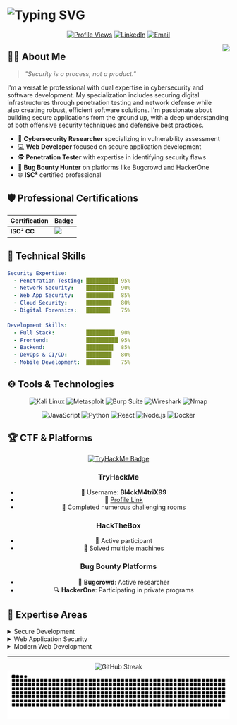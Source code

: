 # <img src="https://readme-typing-svg.herokuapp.com?font=Fira+Code&size=30&duration=3000&pause=1000&color=00FF00&background=000000&center=true&vCenter=true&random=false&width=435&lines=Kavish+Shenal;Bl4ckM4tri-X009;Cybersecurity+Researcher;Web+Developer;Penetration+Tester" alt="Typing SVG" />

<div align="center">
  
[![Profile Views](https://komarev.com/ghpvc/?username=bl4ckm4tri-x009&color=brightgreen)](https://github.com/bl4ckm4tri-x009)
[![LinkedIn](https://img.shields.io/badge/LinkedIn-Kavish_Shenal-0077B5?style=flat&logo=linkedin)](https://linkedin.com/in/kavish-shenal)
[![Email](https://img.shields.io/badge/Email-shen.matrix007%40gmail.com-D14836?style=flat&logo=gmail)](mailto:shen.matrix007@gmail.com)

</div>

<img align="right" height="150" src="https://media.giphy.com/media/M9gbBd9nbDrOTu1Mqx/giphy.gif" />

## 🧙‍♂️ About Me

> *"Security is a process, not a product."*

I'm a versatile professional with dual expertise in cybersecurity and software development. My specialization includes securing digital infrastructures through penetration testing and network defense while also creating robust, efficient software solutions. I'm passionate about building secure applications from the ground up, with a deep understanding of both offensive security techniques and defensive best practices.

- 🔐 **Cybersecurity Researcher** specializing in vulnerability assessment
- 💻 **Web Developer** focused on secure application development
- 🕵️ **Penetration Tester** with expertise in identifying security flaws
- 🐞 **Bug Bounty Hunter** on platforms like Bugcrowd and HackerOne
- 🌐 **ISC²** certified professional

## 🛡️ Professional Certifications

<div align="center">

| Certification | Badge |
|--------------|-------|
| **ISC² CC** | <img src="https://images.credly.com/size/110x110/images/2030699c-c2d7-4ee9-b56d-04583c130a29/isc2_cc_solidcolor.png" width="80" /> |

</div>

## 🚀 Technical Skills

```yaml
Security Expertise:
  - Penetration Testing: ██████████ 95%
  - Network Security:    █████████  90% 
  - Web App Security:    ████████▌  85%
  - Cloud Security:      ████████   80%
  - Digital Forensics:   ███████▌   75%

Development Skills:
  - Full Stack:          █████████  90%
  - Frontend:            ██████████ 95%
  - Backend:             ████████▌  85%
  - DevOps & CI/CD:      ████████   80%
  - Mobile Development:  ███████▌   75%
```

## ⚙️ Tools & Technologies

<div align="center">
  
![Kali Linux](https://img.shields.io/badge/-Kali%20Linux-557C94?style=for-the-badge&logo=kali-linux&logoColor=white)
![Metasploit](https://img.shields.io/badge/-Metasploit-E34F26?style=for-the-badge&logo=metasploit&logoColor=white)
![Burp Suite](https://img.shields.io/badge/-Burp%20Suite-FF6347?style=for-the-badge&logo=burp-suite&logoColor=white)
![Wireshark](https://img.shields.io/badge/-Wireshark-1679A7?style=for-the-badge&logo=wireshark&logoColor=white)
![Nmap](https://img.shields.io/badge/-Nmap-4B275F?style=for-the-badge&logo=nmap&logoColor=white)

![JavaScript](https://img.shields.io/badge/-JavaScript-F7DF1E?style=for-the-badge&logo=javascript&logoColor=black)
![Python](https://img.shields.io/badge/-Python-3776AB?style=for-the-badge&logo=python&logoColor=white)
![React](https://img.shields.io/badge/-React-61DAFB?style=for-the-badge&logo=react&logoColor=black)
![Node.js](https://img.shields.io/badge/-Node.js-339933?style=for-the-badge&logo=node.js&logoColor=white)
![Docker](https://img.shields.io/badge/-Docker-2496ED?style=for-the-badge&logo=docker&logoColor=white)

</div>

## 🏆 CTF & Platforms

<div align="center">
  
[![TryHackMe Badge](https://tryhackme-badges.s3.amazonaws.com/Bl4ckM4triX99.png)](https://tryhackme.com/p/Bl4ckM4triX99)

### TryHackMe
- 🔰 Username: **Bl4ckM4triX99**
- 🏅 [Profile Link](https://tryhackme.com/p/Bl4ckM4triX99)
- 🧠 Completed numerous challenging rooms
  
### HackTheBox
- 🦠 Active participant
- 🧪 Solved multiple machines
  
### Bug Bounty Platforms
- 🐛 **Bugcrowd**: Active researcher
- 🔍 **HackerOne**: Participating in private programs

</div>

## 🎯 Expertise Areas

<details>
<summary>Secure Development</summary>
<br>
Building applications with security baked in from the start, following OWASP standards and secure coding practices to prevent vulnerabilities before they occur.
</details>

<details>
<summary>Web Application Security</summary>
<br>
Identifying and mitigating web vulnerabilities including XSS, CSRF, SQL Injection, authentication flaws, and other OWASP Top 10 risks.
</details>

<details>
<summary>Modern Web Development</summary>
<br>
Creating responsive, performant web applications using modern frameworks and best practices with a focus on both functionality and security.
</details>

---

<div align="center">
  
<img src="https://github-readme-streak-stats.herokuapp.com/?user=bl4ckm4tri-x009&theme=radical&hide_border=true" alt="GitHub Streak" />

<img src="https://raw.githubusercontent.com/Platane/snk/output/github-contribution-grid-snake-dark.svg" alt="GitHub Contribution Snake Animation" />

</div>
